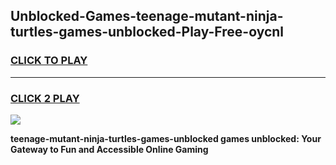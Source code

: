 
## Unblocked-Games-teenage-mutant-ninja-turtles-games-unblocked-Play-Free-oycnl
<h3>
<a href="https://premium76.site?title=teenage-mutant-ninja-turtles-games-unblocked&ref=18A1">CLICK TO PLAY</a></h3>
<hr>

<h3>
<a href="https://premium76.site?title=teenage-mutant-ninja-turtles-games-unblocked&ref=18A1">CLICK 2 PLAY</a>
  
</h3>

<a href="https://premium76.site?title=teenage-mutant-ninja-turtles-games-unblocked&ref=18A1"><img src="https://clearcache.store/games.png"></a>


**teenage-mutant-ninja-turtles-games-unblocked games unblocked: Your Gateway to Fun and Accessible Online Gaming**
